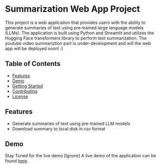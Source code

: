 # Summarization Web App Project

This project is a web application that provides users with the ability to generate summaries of text using pre-trained large language models (LLMs). The application is built using Python and Streamlit and utilizes the Hugging Face transformers library to perform text summarization. The youtube video summariztion part is under-development and will the web app will be deployed soon! :)

## Table of Contents

- [Features](#features)
- [Demo](#demo)
- [Getting Started](#getting-started)
- [Contributing](#contributing)
- [License](#license)

## Features

- Generate summaries of text using pre-trained LLM models
- Download summary to local disk in csv format

## Demo

Stay Tuned for the live demo
[Ignore] A live demo of the application can be found [here]().
